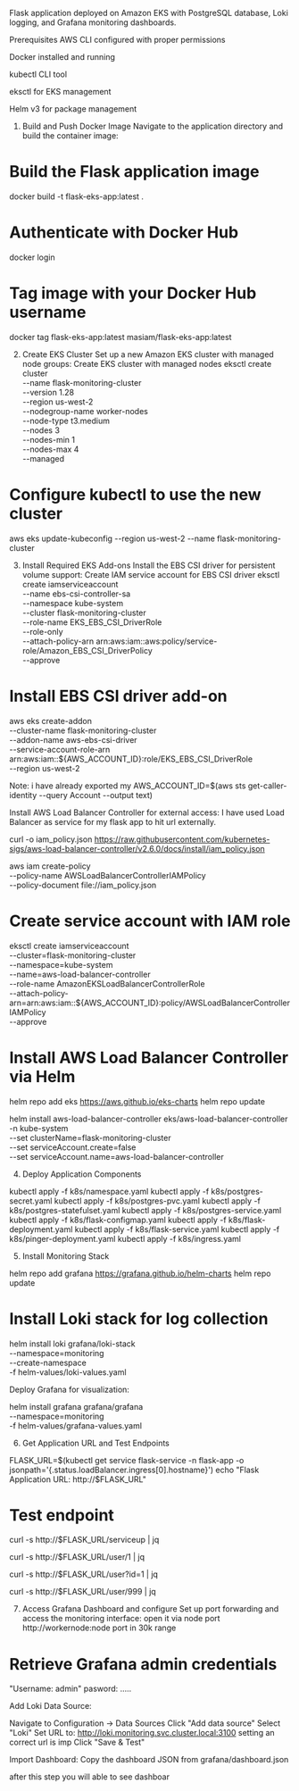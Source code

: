 Flask application deployed on Amazon EKS with PostgreSQL database, Loki logging, and Grafana monitoring dashboards.

Prerequisites
AWS CLI configured with proper permissions

Docker installed and running

kubectl CLI tool

eksctl for EKS management

Helm v3 for package management

1. Build and Push Docker Image
Navigate to the application directory and build the container image:

# Build the Flask application image
docker build -t flask-eks-app:latest .

# Authenticate with Docker Hub
docker login

# Tag image with your Docker Hub username
docker tag flask-eks-app:latest masiam/flask-eks-app:latest


2. Create EKS Cluster
Set up a new Amazon EKS cluster with managed node groups:
 Create EKS cluster with managed nodes
eksctl create cluster \
  --name flask-monitoring-cluster \
  --version 1.28 \
  --region us-west-2 \
  --nodegroup-name worker-nodes \
  --node-type t3.medium \
  --nodes 3 \
  --nodes-min 1 \
  --nodes-max 4 \
  --managed

# Configure kubectl to use the new cluster
aws eks update-kubeconfig --region us-west-2 --name flask-monitoring-cluster

3. Install Required EKS Add-ons
Install the EBS CSI driver for persistent volume support:
Create IAM service account for EBS CSI driver
eksctl create iamserviceaccount \
  --name ebs-csi-controller-sa \
  --namespace kube-system \
  --cluster flask-monitoring-cluster \
  --role-name EKS_EBS_CSI_DriverRole \
  --role-only \
  --attach-policy-arn arn:aws:iam::aws:policy/service-role/Amazon_EBS_CSI_DriverPolicy \
  --approve

# Install EBS CSI driver add-on
aws eks create-addon \
  --cluster-name flask-monitoring-cluster \
  --addon-name aws-ebs-csi-driver \
  --service-account-role-arn arn:aws:iam::${AWS_ACCOUNT_ID}:role/EKS_EBS_CSI_DriverRole \
  --region us-west-2

Note: i have already exported my AWS_ACCOUNT_ID=$(aws sts get-caller-identity --query Account --output text)


Install AWS Load Balancer Controller for external access: I have used Load Balancer as service for my flask app to hit url externally.

curl -o iam_policy.json https://raw.githubusercontent.com/kubernetes-sigs/aws-load-balancer-controller/v2.6.0/docs/install/iam_policy.json

aws iam create-policy \
    --policy-name AWSLoadBalancerControllerIAMPolicy \
    --policy-document file://iam_policy.json

# Create service account with IAM role
eksctl create iamserviceaccount \
  --cluster=flask-monitoring-cluster \
  --namespace=kube-system \
  --name=aws-load-balancer-controller \
  --role-name AmazonEKSLoadBalancerControllerRole \
  --attach-policy-arn=arn:aws:iam::${AWS_ACCOUNT_ID}:policy/AWSLoadBalancerControllerIAMPolicy \
  --approve

# Install AWS Load Balancer Controller via Helm
helm repo add eks https://aws.github.io/eks-charts
helm repo update

helm install aws-load-balancer-controller eks/aws-load-balancer-controller \
  -n kube-system \
  --set clusterName=flask-monitoring-cluster \
  --set serviceAccount.create=false \
  --set serviceAccount.name=aws-load-balancer-controller


4. Deploy Application Components

kubectl apply -f k8s/namespace.yaml
kubectl apply -f k8s/postgres-secret.yaml
kubectl apply -f k8s/postgres-pvc.yaml
kubectl apply -f k8s/postgres-statefulset.yaml
kubectl apply -f k8s/postgres-service.yaml
kubectl apply -f k8s/flask-configmap.yaml
kubectl apply -f k8s/flask-deployment.yaml
kubectl apply -f k8s/flask-service.yaml
kubectl apply -f k8s/pinger-deployment.yaml
kubectl apply -f k8s/ingress.yaml

5. Install Monitoring Stack

helm repo add grafana https://grafana.github.io/helm-charts
helm repo update

# Install Loki stack for log collection
helm install loki grafana/loki-stack \
  --namespace=monitoring \
  --create-namespace \
  -f helm-values/loki-values.yaml

Deploy Grafana for visualization:

helm install grafana grafana/grafana \
  --namespace=monitoring \
  -f helm-values/grafana-values.yaml

6. Get Application URL and Test Endpoints

FLASK_URL=$(kubectl get service flask-service -n flask-app -o jsonpath='{.status.loadBalancer.ingress[0].hostname}')
echo "Flask Application URL: http://$FLASK_URL"

# Test endpoint
curl -s http://$FLASK_URL/serviceup | jq

curl -s http://$FLASK_URL/user/1 | jq

curl -s http://$FLASK_URL/user?id=1 | jq

curl -s http://$FLASK_URL/user/999 | jq


7. Access Grafana Dashboard and configure
Set up port forwarding and access the monitoring interface:
open it via node port http://workernode:node port in 30k range


# Retrieve Grafana admin credentials
 "Username: admin"
  pasword: .....


Add Loki Data Source:

Navigate to Configuration → Data Sources
Click "Add data source"
Select "Loki"
Set URL to: http://loki.monitoring.svc.cluster.local:3100 setting an correct url is imp
Click "Save & Test"

Import Dashboard:
Copy the dashboard JSON from grafana/dashboard.json

after this step you will able to see dashboar



